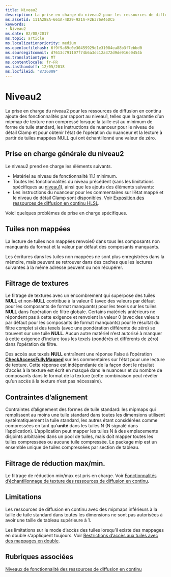```yaml
---
title: Niveau2
description: La prise en charge du niveau2 pour les ressources de diffusion en continu ajoute des fonctionnalités par rapport au niveau1, telles que la garantie d’un mipmap de texture non compressé lorsque la taille est au minimum de forme de tuile standard, les instructions de nuanceur pour le niveau de détail Clamp et pour obtenir l’état de l’opération du nuanceur et la lecture à partir de tuiles mappées NULL qui ont échantillonné une valeur de zéro.
ms.assetid: 111A28EA-661A-4D29-921A-F2E376A46DC5
keywords:
- Niveau2
ms.date: 02/08/2017
ms.topic: article
ms.localizationpriority: medium
ms.openlocfilehash: 6f9f9a69c0e30459929d1e31084ea88b3f7ebbd0
ms.sourcegitcommit: d7613c791107f74b6a3dc12a372d9de916c0454b
ms.translationtype: MT
ms.contentlocale: fr-FR
ms.lasthandoff: 12/05/2018
ms.locfileid: "8736009"
---
```

# <a name="tier-2"></a>Niveau2


La prise en charge du niveau2 pour les ressources de diffusion en continu ajoute des fonctionnalités par rapport au niveau1, telles que la garantie d’un mipmap de texture non compressé lorsque la taille est au minimum de forme de tuile standard, les instructions de nuanceur pour le niveau de détail Clamp et pour obtenir l’état de l’opération du nuanceur et la lecture à partir de tuiles mappées NULL qui ont échantillonné une valeur de zéro.

## <a name="span-idtier2generalsupportspanspan-idtier2generalsupportspanspan-idtier2generalsupportspantier-2-general-support"></a><span id="Tier_2_general_support"></span><span id="tier_2_general_support"></span><span id="TIER_2_GENERAL_SUPPORT"></span>Prise en charge générale du niveau2


Le niveau2 prend en charge les éléments suivants.

-   Matériel au niveau de fonctionnalité 11.1 minimum.
-   Toutes les fonctionnalités du niveau précédent (sans les limitations spécifiques au [niveau1](tier-1.md)), ainsi que les ajouts des éléments suivants:
-   Les instructions du nuanceur pour les commentaires sur l’état mappé et le niveau de détail Clamp sont disponibles. Voir [Exposition des ressources de diffusion en continu HLSL](hlsl-streaming-resources-exposure.md).

Voici quelques problèmes de prise en charge spécifiques.

## <a name="span-idnon-mappedtilesspanspan-idnon-mappedtilesspanspan-idnon-mappedtilesspannon-mapped-tiles"></a><span id="Non-mapped_tiles"></span><span id="non-mapped_tiles"></span><span id="NON-MAPPED_TILES"></span>Tuiles non mappées


La lecture de tuiles non mappées renvoie0 dans tous les composants non manquants du format et la valeur par défaut des composants manquants.

Les écritures dans les tuiles non mappées ne sont plus enregistrées dans la mémoire, mais peuvent se retrouver dans des caches que les lectures suivantes à la même adresse peuvent ou non récupérer.

## <a name="span-idtexturefilteringspanspan-idtexturefilteringspanspan-idtexturefilteringspantexture-filtering"></a><span id="Texture_filtering"></span><span id="texture_filtering"></span><span id="TEXTURE_FILTERING"></span>Filtrage de textures


Le filtrage de textures avec un encombrement qui superpose des tuiles **NULL** et non-**NULL** contribue à la valeur 0 (avec des valeurs par défaut pour les composants de format manquants) pour les texels sur les tuiles **NULL** dans l’opération de filtre globale. Certains matériels antérieurs ne répondent pas à cette exigence et renvoient la valeur 0 (avec des valeurs par défaut pour les composants de format manquants) pour le résultat du filtre complet si des texels (avec une pondération différente de zéro) se trouvent sur une tuile **NULL**. Aucun autre matériel n’est autorisé à manquer à cette exigence d’inclure tous les texels (pondérés et différents de zéro) dans l’opération de filtre.

Des accès aux texels **NULL** entraînent une réponse False à l’opération [**CheckAccessFullyMapped**](https://msdn.microsoft.com/library/windows/desktop/dn292083) sur les commentaires sur l’état pour une lecture de texture. Cette réponse est indépendante de la façon dont le résultat d’accès à la texture est écrit en masqué dans le nuanceur et du nombre de composants dans le format de la texture (cette combinaison peut révéler qu’un accès à la texture n’est pas nécessaire).

## <a name="span-idalignmentconstraintsspanspan-idalignmentconstraintsspanspan-idalignmentconstraintsspanalignment-constraints"></a><span id="Alignment_constraints"></span><span id="alignment_constraints"></span><span id="ALIGNMENT_CONSTRAINTS"></span>Contraintes d’alignement


Contraintes d’alignement des formes de tuile standard: les mipmaps qui remplissent au moins une tuile standard dans toutes les dimensions utilisent systématiquement la tuile standard, les autres étant considérées comme compressées en tant qu’**unité** dans les tuiles N (N signalé dans l’application). L’application peut mapper les tuiles N à des emplacements disjoints arbitraires dans un pool de tuiles, mais doit mapper toutes les tuiles compressées ou aucune tuile compressée. Le package mip est un ensemble unique de tuiles compressées par section de tableau.

## <a name="span-idminmaxreductionfilteringspanspan-idminmaxreductionfilteringspanspan-idminmaxreductionfilteringspanminmax-reduction-filtering"></a><span id="Min_Max_reduction_filtering"></span><span id="min_max_reduction_filtering"></span><span id="MIN_MAX_REDUCTION_FILTERING"></span>Filtrage de réduction max/min.


Le filtrage de réduction min/max est pris en charge. Voir [Fonctionnalités d’échantillonnage de texture des ressources de diffusion en continu](streaming-resources-texture-sampling-features.md).

## <a name="span-idlimitationsspanspan-idlimitationsspanspan-idlimitationsspanlimitations"></a><span id="Limitations"></span><span id="limitations"></span><span id="LIMITATIONS"></span>Limitations


Les ressources de diffusion en continu avec des mipmaps inférieurs à la taille de tuile standard dans toutes les dimensions ne sont pas autorisées à avoir une taille de tableau supérieure à 1.

Les limitations sur le mode d’accès des tuiles lorsqu’il existe des mappages en double s’appliquent toujours. Voir [Restrictions d’accès aux tuiles avec des mappages en double](tile-access-limitations-with-duplicate-mappings.md).

## <a name="span-idrelated-topicsspanrelated-topics"></a><span id="related-topics"></span>Rubriques associées


[Niveaux de fonctionnalité des ressources de diffusion en continu](streaming-resources-features-tiers.md)

 

 




